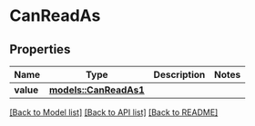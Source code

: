 # CanReadAs

## Properties

Name | Type | Description | Notes
------------ | ------------- | ------------- | -------------
**value** | [**models::CanReadAs1**](CanReadAs1.md) |  | 

[[Back to Model list]](../README.md#documentation-for-models) [[Back to API list]](../README.md#documentation-for-api-endpoints) [[Back to README]](../README.md)


